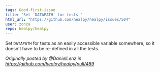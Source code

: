 ```yaml
---
tags: Good-first-issue
title: "Set `DATAPATH` for tests "
html_url: "https://github.com/healpy/healpy/issues/504"
user: zonca
repo: healpy/healpy
---
```


Set `DATAPATH` for tests  as an easily accessible variable somewhere, so it doesn't have to be re-defined in all the tests.

_Originally posted by @DanielLenz in https://github.com/healpy/healpy/pull/489_